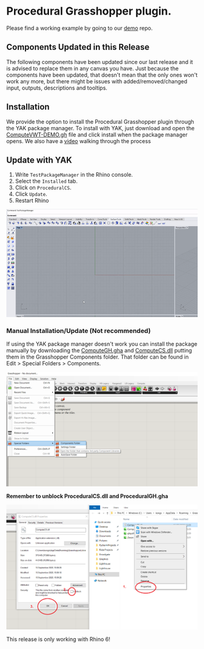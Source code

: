 ﻿# Procedural Grasshopper plugin.
Please find a working example by going to our [demo](https://github.com/procedural-build/demos) repo.

## Components Updated in this Release
The following components have been updated since our last release and it is advised to replace them in any canvas you have.
Just because the components have been updated, that doesn't mean that the only ones won't work any more, but there might be issues with added/removed/changed input, outputs, descriptions and tooltips.

## Installation

We provide the option to install the Procedural Grasshopper plugin through the YAK package manager. 
To install with YAK, just download and open the [ComputeVWT-DEMO.gh](https://github.com/procedural-build/demos/blob/master/VWT/ComputeVWT-DEMO.gh?raw=true) file and click install when the package manager opens.
We also have a [video](https://www.youtube.com/embed/oQU_Uke5368) walking through the process 

## Update with YAK

1. Write `TestPackageManager` in the Rhino console. 
2. Select the `Installed` tab. 
3. Click on `ProceduralCS`. 
4. Click `Update`. 
5. Restart Rhino

 ![alt text](https://github.com/procedural-build/ProceduralCS/raw/master/.github/releases/UpdateYAK.gif "Update ProceduralCS with YAK")

### Manual Installation/Update (Not recommended)
If using the YAK package manager doesn't work you can install the package manually by downloading the [ComputeGH.gha](https://github.com/procedural-build/ProceduralCS/blob/{{RELEASE_VERSION}}/dist/ComputeGH.gha?raw=true) and [ComputeCS.dll](https://github.com/procedural-build/ProceduralCS/blob/{{RELEASE_VERSION}}/dist/ComputeCS.dll?raw=true) putting them in the Grasshopper Components folder.
 That folder can be found in Edit > Special Folders > Components.
 
 ![alt text](https://github.com/procedural-build/ProceduralCS/raw/master/.github/releases/GrasshopperLibraries.png "Find the Grasshopper Components folder.")
 
 **Remember to unblock ProceduralCS.dll and ProceduralGH.gha**
 
 ![alt text](https://github.com/procedural-build/ProceduralCS/raw/master/.github/releases/Unblock.png "Unblock ProceduralCS.dll and ProceduralGH.gha")

This release is only working with Rhino 6!
